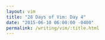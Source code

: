 ```yaml
---
layout: vim
title: "28 Days of Vim: Day 4"
date: "2015-06-10 06:00:00 -0400"
permalink: /writing/vim/:title.html
---
```



